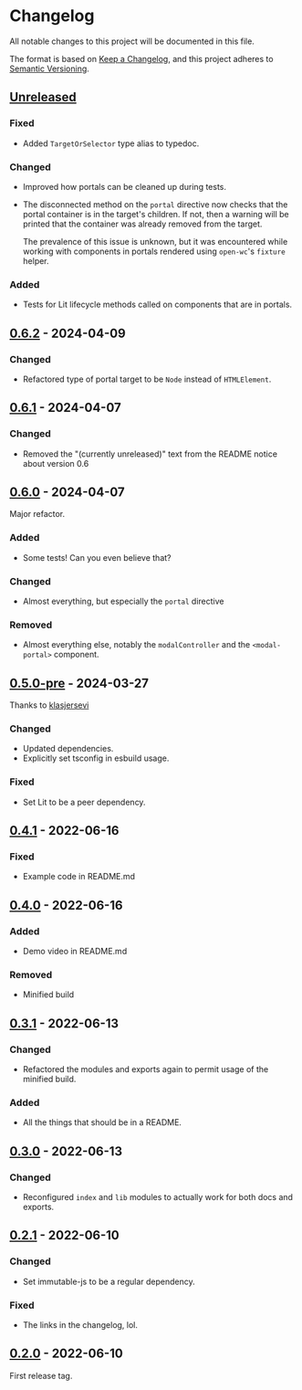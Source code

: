 # Changelog

All notable changes to this project will be documented in this file.

The format is based on [Keep a Changelog](https://keepachangelog.com/en/1.0.0/),
and this project adheres to [Semantic Versioning](https://semver.org/spec/v2.0.0.html).

## [Unreleased]

### Fixed
- Added `TargetOrSelector` type alias to typedoc.

### Changed
- Improved how portals can be cleaned up during tests.
- The disconnected method on the `portal` directive now checks that the portal container is in the target's children.
  If not, then a warning will be printed that the container was already removed from the target.

  The prevalence of this issue is unknown, but it was encountered while working with components in portals rendered using `open-wc`'s `fixture` helper.

### Added
- Tests for Lit lifecycle methods called on components that are in portals.

## [0.6.2] - 2024-04-09

### Changed
- Refactored type of portal target to be `Node` instead of `HTMLElement`.

## [0.6.1] - 2024-04-07

### Changed
- Removed the "(currently unreleased)" text from the README notice about version 0.6

## [0.6.0] - 2024-04-07

Major refactor.

### Added
- Some tests! Can you even believe that?

### Changed
- Almost everything, but especially the `portal` directive

### Removed
- Almost everything else, notably the `modalController` and the `<modal-portal>` component.

## [0.5.0-pre] - 2024-03-27
Thanks to [klasjersevi](https://github.com/klasjersevi)

### Changed
- Updated dependencies.
- Explicitly set tsconfig in esbuild usage.

### Fixed
- Set Lit to be a peer dependency.

## [0.4.1] - 2022-06-16
### Fixed
- Example code in README.md

## [0.4.0] - 2022-06-16
### Added
- Demo video in README.md

### Removed
- Minified build

## [0.3.1] - 2022-06-13
### Changed
- Refactored the modules and exports again to permit usage of the minified build.

### Added
- All the things that should be in a README.

## [0.3.0] - 2022-06-13
### Changed
- Reconfigured `index` and `lib` modules to actually work for both docs and exports.

## [0.2.1] - 2022-06-10
### Changed
- Set immutable-js to be a regular dependency.

### Fixed
- The links in the changelog, lol.

## [0.2.0] - 2022-06-10
First release tag.

[Unreleased]: https://github.com/nicholas-wilcox/lit-modal-portal/compare/v0.6.2...HEAD
[0.6.2]: https://github.com/nicholas-wilcox/lit-modal-portal/compare/v0.6.1...v0.6.2
[0.6.1]: https://github.com/nicholas-wilcox/lit-modal-portal/compare/v0.6.0...v0.6.1
[0.6.0]: https://github.com/nicholas-wilcox/lit-modal-portal/compare/v0.5.0-pre...v0.6.0
[0.5.0-pre]: https://github.com/nicholas-wilcox/lit-modal-portal/compare/v0.4.1...v0.5.0-pre
[0.4.1]: https://github.com/nicholas-wilcox/lit-modal-portal/compare/v0.4.0...v0.4.1
[0.4.0]: https://github.com/nicholas-wilcox/lit-modal-portal/compare/v0.3.1...v0.4.0
[0.3.1]: https://github.com/nicholas-wilcox/lit-modal-portal/compare/v0.3.0...v0.3.1
[0.3.0]: https://github.com/nicholas-wilcox/lit-modal-portal/compare/v0.2.1...v0.3.0
[0.2.1]: https://github.com/nicholas-wilcox/lit-modal-portal/compare/v0.2.0...v0.2.1
[0.2.0]: https://github.com/nicholas-wilcox/lit-modal-portal/releases/tag/v0.2.0
